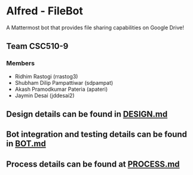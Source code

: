 # Alfred - FileBot

A Mattermost bot that provides file sharing capabilities on Google Drive!

## Team CSC510-9

### Members

* Ridhim Rastogi (rrastog3)
* Shubham Dilip Pampattiwar (sdpampat)
* Akash Pramodkumar Pateria (apateri)
* Jaymin Desai (jddesai2)

## Design details can be found in [DESIGN.md](https://github.ncsu.edu/csc510-fall2019/CSC510-9/blob/master/DESIGN.md)

## Bot integration and testing details can be found in [BOT.md](../master/BOT.md)

## Process details can be found at [PROCESS.md](../master/PROCESS.md)
